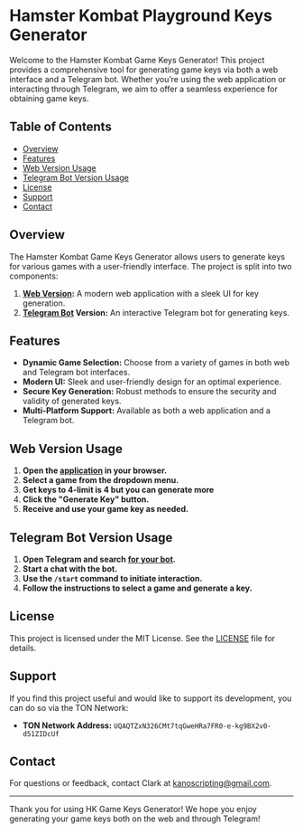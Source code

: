 # Hamster Kombat Playground Keys Generator

Welcome to the Hamster Kombat Game Keys Generator! This project provides a comprehensive tool for generating game keys via both a web interface and a Telegram bot. Whether you’re using the web application or interacting through Telegram, we aim to offer a seamless experience for obtaining game keys.

## Table of Contents

- [Overview](#overview)
- [Features](#features)
- [Web Version Usage](#web-version-usage)
- [Telegram Bot Version Usage](#telegram-bot-version-usage)
- [License](#license)
- [Support](#support)
- [Contact](#contact)

## Overview

The Hamster Kombat Game Keys Generator allows users to generate keys for various games with a user-friendly interface. The project is split into two components:

1. **[Web Version](https://kelliark.github.io/hk-keygen/):** A modern web application with a sleek UI for key generation.
2. **[Telegram Bot](https://t.me/HkGenKey_bot) Version:** An interactive Telegram bot for generating keys.

## Features

- **Dynamic Game Selection:** Choose from a variety of games in both web and Telegram bot interfaces.
- **Modern UI:** Sleek and user-friendly design for an optimal experience.
- **Secure Key Generation:** Robust methods to ensure the security and validity of generated keys.
- **Multi-Platform Support:** Available as both a web application and a Telegram bot.

## Web Version Usage

1. **Open the [application](https://kelliark.github.io/hk-keygen/) in your browser.**
2. **Select a game from the dropdown menu.**
3. **Get keys to 4-limit is 4 but you can generate more**
4. **Click the "Generate Key" button.**
5. **Receive and use your game key as needed.**

## Telegram Bot Version Usage

1. **Open Telegram and search [for your bot](https://t.me/HkGenKey_bot).**
2. **Start a chat with the bot.**
3. **Use the `/start` command to initiate interaction.**
4. **Follow the instructions to select a game and generate a key.**

## License

This project is licensed under the MIT License. See the [LICENSE](https://github.com/kelliark/hk-keygen/blob/main/LICENSE.txt) file for details.

## Support

If you find this project useful and would like to support its development, you can do so via the TON Network:

- **TON Network Address:** `UQAQTZxN326CMt7tqGweHRa7FR0-e-kg9BX2v0-d51ZIDcUf`

## Contact

For questions or feedback, contact Clark at [kanoscripting@gmail.com](mailto:kanoscripting@gmail.com).

---

Thank you for using HK Game Keys Generator! We hope you enjoy generating your game keys both on the web and through Telegram!
```
